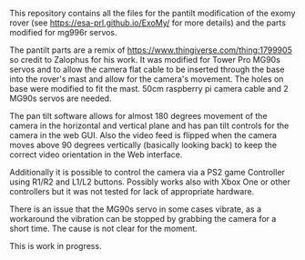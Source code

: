This repository contains all the files for the pantilt modification of the exomy rover (see https://esa-prl.github.io/ExoMy/ for more details) and the parts modified for mg996r servos.

The pantilt parts are a remix of  https://www.thingiverse.com/thing:1799905 so credit to Zalophus for his work. 
It was modified for Tower Pro MG90s servos and to allow the camera flat cable to be inserted through the base into the rover's mast and allow for the camera's movement.
The holes on base were modified to fit the mast. 
50cm raspberry pi camera cable and 2 MG90s servos are needed.

The pan tilt software allows for almost 180 degrees movement of the camera in the horizontal and vertical plane and has pan tilt controls for the camera in the web GUI.
Also the video feed is flipped when the camera moves above 90 degrees vertically (basically looking back) to keep the correct video orientation in the Web interface.

Additionally it is possible to control the camera via a PS2 game Controller using R1/R2 and L1/L2 buttons.
Possibly works also with Xbox One or other controllers but it was not tested for lack of appropriate hardware.

There is an issue that the MG90s servo in some cases vibrate, as a workaround the vibration can be stopped by grabbing the camera for a short time.
The cause is not clear for the moment.

This is work in progress.
